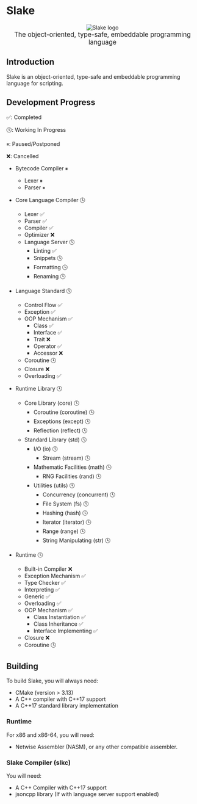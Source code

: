 # Slake

<div align="center">
    <img src="./common/logo2.svg" alt="Slake logo"><br/>
    <big>The object-oriented, type-safe, embeddable programming language</big>
</div>

## Introduction

Slake is an object-oriented, type-safe and embeddable programming language for
scripting.

## Development Progress

✅: Completed

🕓: Working In Progress

⏸: Paused/Postponed

❌: Cancelled

* Bytecode Compiler ⏸
  * Lexer ⏸
  * Parser ⏸

* Core Language Compiler 🕓
  * Lexer ✅
  * Parser ✅
  * Compiler ✅
  * Optimizer ❌
  * Language Server 🕓
    * Linting ✅
    * Snippets 🕓
    * Formatting 🕓
    * Renaming 🕓

* Language Standard 🕓
  * Control Flow ✅
  * Exception ✅
  * OOP Mechanism ✅
    * Class ✅
    * Interface ✅
    * Trait ❌
    * Operator ✅
    * Accessor ❌
  * Coroutine 🕓
  * Closure ❌
  * Overloading ✅

* Runtime Library 🕓
  * Core Library (core) 🕓
    * Coroutine (coroutine) 🕓
    * Exceptions (except) 🕓
    * Reflection (reflect) 🕓
  * Standard Library (std) 🕓
    * I/O (io) 🕓
      * Stream (stream) 🕓
    * Mathematic Facilities (math) 🕓
      * RNG Facilities (rand) 🕓
    * Utilities (utils) 🕓
      * Concurrency (concurrent) 🕓
      * File System (fs) 🕓
      * Hashing (hash) 🕓
      * Iterator (iterator) 🕓
      * Range (range) 🕓
      * String Manipulating (str) 🕓

* Runtime 🕓
  * Built-in Compiler ❌
  * Exception Mechanism ✅
  * Type Checker ✅
  * Interpreting ✅
  * Generic ✅
  * Overloading ✅
  * OOP Mechanism ✅
    * Class Instantiation ✅
    * Class Inheritance ✅
    * Interface Implementing ✅
  * Closure ❌
  * Coroutine 🕓

## Building

To build Slake, you will always need:

* CMake (version > 3.13)
* A C++ compiler with C++17 support
* A C++17 standard library implementation

### Runtime

For x86 and x86-64, you will need:

* Netwise Assembler (NASM), or any other compatible assembler.

### Slake Compiler (slkc)

You will need:

* A C++ Compiler with C++17 support
* jsoncpp library (If with language server support enabled)
